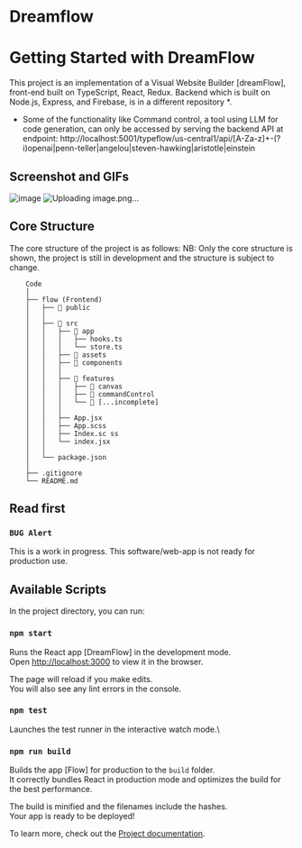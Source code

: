 # Dreamflow

# Getting Started with DreamFlow
This project is an implementation of a  Visual Website Builder [dreamFlow], front-end built on TypeScript, React, Redux.
Backend which is built on Node.js, Express, and Firebase, is in a different repository *.

* Some of the functionality like Command control, a tool using LLM for code generation, can only be accessed by serving the backend API at endpoint:
http://localhost:5001/typeflow/us-central1/api/[A-Za-z]+-(?i)openai|penn-teller|angelou|steven-hawking|aristotle|einstein

## Screenshot and GIFs
![image](https://github.com/abhaykvincent/dreamflow/assets/13717741/62b08a2b-1d9a-4693-98d4-a1225d47fc4c)
![Uploading image.png…]()

## Core Structure

The core structure of the project is as follows:
NB: Only the core structure is shown, the project is still in development and the structure is subject to change.

```
    Code
    │
    ├── flow (Frontend)
    │   ├── 📁 public
    │   │
    │   ├── 📁 src
    │   │   ├── 📁 app
    │   │   │   ├── hooks.ts
    │   │   │   └── store.ts
    │   │   ├── 📁 assets
    │   │   ├── 📁 components
    │   │   │
    │   │   ├── 📁 features
    │   │   │   ├── 📁 canvas
    │   │   │   ├── 📁 commandControl
    │   │   │   └── 📁 [...incomplete]
    │   │   │
    │   │   ├── App.jsx
    │   │   ├── App.scss
    │   │   ├── Index.sc ss
    │   │   └── index.jsx
    │   │
    │   └── package.json
    │
    ├── .gitignore
    └── README.md
```
## Read first

### `BUG Alert`

This is a work in progress.
This software/web-app is not ready for production use.

## Available Scripts

In the project directory, you can run:

### `npm start`

Runs the React app [DreamFlow] in the development mode.\
Open [http://localhost:3000](http://localhost:3000) to view it in the browser.

The page will reload if you make edits.\
You will also see any lint errors in the console.

### `npm test`

Launches the test runner in the interactive watch mode.\

### `npm run build`

Builds the app [Flow] for production to the `build` folder.\
It correctly bundles React in production mode and optimizes the build for the best performance.

The build is minified and the filenames include the hashes.\
Your app is ready to be deployed!

To learn more, check out  the [Project documentation]([https://reactjs.org/](https://apeiro.atlassian.net/wiki/spaces/FHOP/pages/2883847/DreamFlow)).
